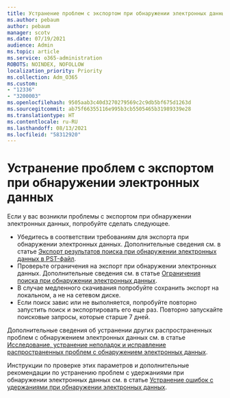 ```yaml
---
title: Устранение проблем с экспортом при обнаружении электронных данных
ms.author: pebaum
author: pebaum
manager: scotv
ms.date: 07/19/2021
audience: Admin
ms.topic: article
ms.service: o365-administration
ROBOTS: NOINDEX, NOFOLLOW
localization_priority: Priority
ms.collection: Adm_O365
ms.custom:
- "12336"
- "3200003"
ms.openlocfilehash: 9505aab3c40d3270279569c2c9db5bf675d1263d
ms.sourcegitcommit: ab75f66355116e995b3cb5505465b31989339e28
ms.translationtype: HT
ms.contentlocale: ru-RU
ms.lasthandoff: 08/13/2021
ms.locfileid: "58312920"
---
```

# <a name="troubleshooting-ediscovery-export-issues"></a>Устранение проблем с экспортом при обнаружении электронных данных

Если у вас возникли проблемы с экспортом при обнаружении электронных данных, попробуйте сделать следующее.

- Убедитесь в соответствии требованиям для экспорта при обнаружении электронных данных. Дополнительные сведения см. в статье [Экспорт результатов поиска при обнаружении электронных данных в PST-файл](https://docs.microsoft.com/exchange/security-and-compliance/in-place-ediscovery/export-search-results#what-do-you-need-to-know-before-you-begin).
- Проверьте ограничения на экспорт при обнаружении электронных данных. Дополнительные сведения см. в статье [Ограничения поиска при обнаружении электронных данных](https://docs.microsoft.com/microsoft-365/compliance/limits-for-content-search#export-limits).
- В случае медленного скачивания попробуйте сохранить экспорт на локальном, а не на сетевом диске.
- Если поиск завис или не выполняется, попробуйте повторно запустить поиск и экспортировать его еще раз. Повторно запускайте поисковые запросы, которые старше 7 дней.

Дополнительные сведения об устранении других распространенных проблем с обнаружением электронных данных см. в статье [Исследование, устранение неполадок и исправление распространенных проблем с обнаружением электронных данных](https://docs.microsoft.com/microsoft-365/compliance/ediscovery-troubleshooting-common-issues).

Инструкции по проверке этих параметров и дополнительные рекомендации по устранению проблем с удержаниями при обнаружении электронных данных см. в статье [Устранение ошибок с удержаниями при обнаружении электронных данных](https://docs.microsoft.com/microsoft-365/compliance/hold-distribution-errors).